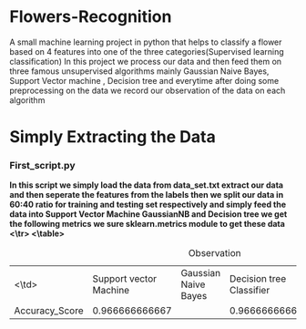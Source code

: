 # Flowers-Recognition
A small machine learning project in python that helps to classify a flower based on 4 features into one of the three categories(Supervised learning classification)
In this project we process our data and then feed them on three famous unsupervised algorithms mainly Gaussian Naive Bayes, Support Vector
machine , Decision tree and everytime after doing some preprocessing on the data we record our observation of the data on each algorithm
<strong><h1> Simply Extracting the Data </h1><strong> 
  <h3> First_script.py </h3>
  In this script we simply load the data from data_set.txt extract our data and then seperate the features from the labels
  then we split our data in 60:40 ratio for training and testing set respectively and simply feed the data into Support Vector Machine 
  GaussianNB and Decision tree we get the following metrics we sure sklearn.metrics module to get these data 
<table>
  <caption> Observation </caption>
  <tr>
    <td>
    <\td>
    <td>
      Support vector Machine
    </td>
    <td>
      Gaussian Naive Bayes
    </td><td>
      Decision tree Classifier
    </td>  
  <\tr>   
  <tr>
    <td>
      Accuracy_Score
    </td>
    <td>
      0.966666666667
    <td>
    <td>
      0.966666666667
    <td>
    <td>
      0.966666666667
    <td>  
  </tr>  
<\table>  
